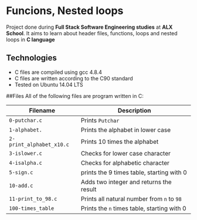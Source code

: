 # Funcions, Nested loops

Project done during **Full Stack Software Engineering studies** at **ALX School**. It aims to learn about header files, functions, loops and  nested loops in **C language**

## Technologies
* C files are compiled using gcc 4.8.4
* C files are written according to the C90 standard
* Tested on Ubuntu 14.04 LTS

##Files
All of the following files are program written in C:

| Filename | Description |
| -------- | ----------- |
| `0-putchar.c` | Prints `Putchar` |
| `1-alphabet.` | Prints the alphabet in lower case |
| `2-print_alphabet_x10.c` | Prints 10 times the alphabet |
| `3-islower.c` | Checks for lower case character |
| `4-isalpha.c` | Checks for alphabetic character |
| `5-sign.c` | prints the 9 times table, starting with 0 |
| `10-add.c` | Adds two integer and returns the result |
| `11-print_to_98.c` | Prints all natural number from `n` to `98` |
| `100-times_table` | Prints the `n` times table, starting with 0 |
